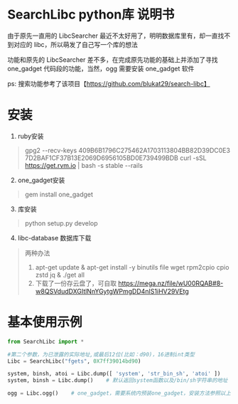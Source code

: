 # SearchLibc python库 说明书


由于原先一直用的 LibcSearcher 最近不太好用了，明明数据库里有，却一直找不到对应的 libc，所以萌发了自己写一个库的想法

功能和原先的 LibcSearcher 差不多，在完成原先功能的基础上并添加了寻找 one_gadget 代码段的功能，当然，ogg 需要安装 one_gadget 软件

ps: 搜索功能参考了该项目【https://github.com/blukat29/search-libc】

# 安装
1. ruby安装
> gpg2 --recv-keys 409B6B1796C275462A1703113804BB82D39DC0E3 7D2BAF1CF37B13E2069D6956105BD0E739499BDB
> curl -sSL https://get.rvm.io | bash -s stable --rails

2. one_gadget安装
> gem install one_gadget

3. 库安装
> python setup.py develop

4. libc-database 数据库下载
> 两种办法
> 1) apt-get update & apt-get install -y binutils file wget rpm2cpio cpio zstd jq & ./get all
> 2) 下载了一份存云盘了，可自取 https://mega.nz/file/wU00RQAB#8-w8QSVdudDXGItlNnYGytgWPmgDD4nIS1iHV29VEtg

# 基本使用示例
```python
from SearchLibc import *

#第二个参数，为已泄露的实际地址,或最后12位(比如：d90)，16进制int类型
Libc = SearchLibc("fgets", 0X7ff39014bd90)

system, binsh, atoi = Libc.dump([ 'system', 'str_bin_sh', 'atoi' ])    # 可指定要查找的函数地址
system, binsh = Libc.dump()    # 默认返回system函数以及/bin/sh字符串的地址

ogg = Libc.ogg()    # one_gadget，需要系统内预装one_gadget，安装方法参照以上
```